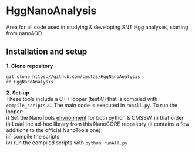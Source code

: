 # HggNanoAnalysis
Area for all code used in studying & developing SNT Hgg analyses, starting from nanoAOD.

## Installation and setup
**1. Clone repository**
```
git clone https://github.com/cmstas/HggNanoAnalysis
cd HggNanoAnalysis
```

**2. Set-up**  
These tools include a C++ looper (test.C) that is compiled with ```compile_scripts.C```. The main code is executed in ```runAll.py```.
To run the looper:  
i) Set the NanoTools [environment](https://github.com/cmstas/NanoTools) for both python & CMSSW, in that order  
ii) Load the ad-hoc library from this NanoCORE repository (it contains a few additions to the official NanoTools one)  
iii) compile the scripts  
iv) run the compiled scripts with ```python runAll.py```  
